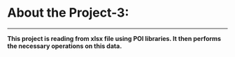 <h1> About the Project-3: </h1>
<hr/>
<b> This project is reading from xlsx file using POI libraries. It then performs the necessary operations on this data. </b>
